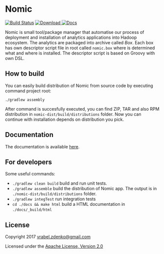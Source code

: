 # Nomic

[![Build Status](https://travis-ci.org/sn3d/nomic.svg?branch=master)](https://travis-ci.org/sn3d/nomic)
[![Download](https://api.bintray.com/packages/sn3d/nomic-repo/nomic-app/images/download.svg) ](https://bintray.com/sn3d/nomic-repo/nomic-app/_latestVersion)
[![Docs](https://readthedocs.org/projects/nomic/badge/?version=latest) ](http://nomic.readthedocs.io/en/latest/)

Nomic is small tool/package manager that automatise our process of deployment and installation of analytics applications
into Hadoop ecosystem. The analytics are packaged into archive called *Box*. Each box has own descriptor script file in
root called `nomic.box` where is determined what and where is installed. The descriptor script is based on Groovy
with own DSL.

## How to build

You can easily build distribution of Nomic from source code by executing command project root:

    ./gradlew assembly

After command is succesfully executed, you can find ZIP, TAR and also RPM distribution in `nomic-dist/build/distributions`
folder. Now you can continue with installation depends on distribution you pick.

## Documentation

The documentation is available [here](http://nomic.readthedocs.io/en/latest).

## For developers

Some useful commands:

- `./gradlew clean build` build and run unit tests. 
- `./gradlew assemble` build the distribution of Nomic app. The output is in `./nomic-dist/build/distributions` folder.
- `./gradlew integTest` run integration tests
- `cd ./docs && make html` build a HTML documentation in `./docs/_build/html` 

## License

   Copyright 2017 vrabel.zdenko@gmail.com

   Licensed under the [Apache License, Version 2.0](./LICENSE)
